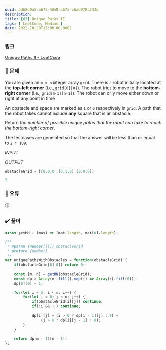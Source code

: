 ```yaml
---
uuid: adb8d0a5-a673-4db8-a67a-c6ad978c243d
description: 
title: [63] Unique Paths II
tags: [ LeetCode, Medium ]
date: 2022-10-20T15:00:00.000Z
---
```








### 링크

[Unique Paths II - LeetCode](https://leetcode.com/problems/unique-paths-ii/)

### 📝 문제

You are given an `m x n` integer array `grid`. There is a robot initially located at the **top-left corner** (i.e., `grid[0][0]`). The robot tries to move to the **bottom-right corner** (i.e., `grid[m-1][n-1]`). The robot can only move either down or right at any point in time.

An obstacle and space are marked as `1` or `0` respectively in `grid`. A path that the robot takes cannot include **any** square that is an obstacle.

Return *the number of possible unique paths that the robot can take to reach the bottom-right corner*.

The testcases are generated so that the answer will be less than or equal to `2 * 109`.

*INPUT*

*OUTPUT*

```jsx
obstacleGrid = [[0,0,0],[0,1,0],[0,0,0]]
```

```jsx
2
```

### 🚨 오류

<aside>
🕧

</aside>

### ✔️ 풀이

```jsx
const getMN = (mat) => [mat.length, mat[0].length];

/**
 * @param {number[][]} obstacleGrid
 * @return {number}
 */
var uniquePathsWithObstacles = function(obstacleGrid) {
    if(obstacleGrid[0][0]) return 0;
    
    const [m, n] = getMN(obstacleGrid);
    const dp = Array(m).fill().map(() => Array(n).fill(0));
    dp[0][0] = 1;
    
    for(let i = 0; i < m; i++) {
        for(let j = 0; j < n; j++) {
            if(obstacleGrid[i][j]) continue;
            if(!i && !j) continue;
            
            dp[i][j] = (i > 0 ? dp[i - 1][j] : 0) +
                (j > 0 ? dp[i][j - 1] : 0);
        }
    }
    
    return dp[m - 1][n - 1];
};
```